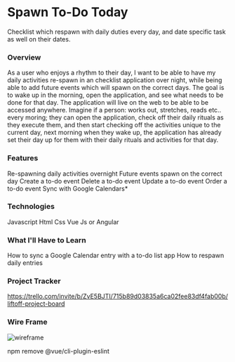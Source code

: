 # Spawn To-Do Today
Checklist which respawn with daily duties every day, and date specific task as well on their dates. 

### Overview
As a user who enjoys a rhythm to their day, I want to be able to have my daily activities re-spawn in an checklist application over night, while being able to add future events which will spawn on the correct days. The goal is to wake up in the morning, open the application, and see what needs to be done for that day. The application will live on the web to be able to be accessed anywhere. Imagine if a person: works out, stretches, reads etc.. every moring; they can open the application, check off their daily rituals as they execute them, and then start checking off the activities unique to the current day, next morning when they wake up, the application has already set their day up for them with their daily rituals and activities for that day. 

### Features
Re-spawning daily activities overnight
Future events spawn on the correct day
Create a to-do event
Delete a to-do event
Update a to-do event
Order a to-do event
Sync with Google Calendars*

### Technologies
Javascript
Html
Css
Vue Js or Angular 

### What I'll Have to Learn
How to sync a Google Calendar entry with a to-do list app
How to respawn daily entries

### Project Tracker
https://trello.com/invite/b/ZvE5BJTI/715b89d03835a6ca02fee83df4fab00b/liftoff-project-board

### Wire Frame
![wireframe](img/wireframe.jpg)

npm remove @vue/cli-plugin-eslint